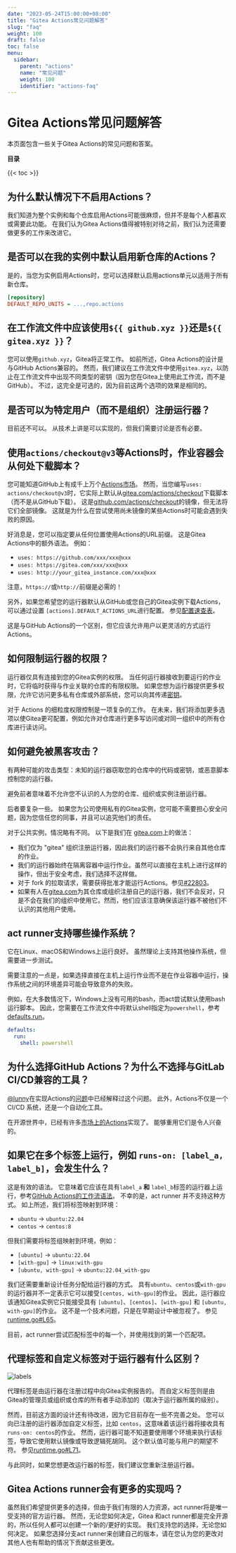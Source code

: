 ```yaml
---
date: "2023-05-24T15:00:00+08:00"
title: "Gitea Actions常见问题解答"
slug: "faq"
weight: 100
draft: false
toc: false
menu:
  sidebar:
    parent: "actions"
    name: "常见问题"
    weight: 100
    identifier: "actions-faq"
---
```


# Gitea Actions常见问题解答

本页面包含一些关于Gitea Actions的常见问题和答案。

**目录**

{{< toc >}}

## 为什么默认情况下不启用Actions？

我们知道为整个实例和每个仓库启用Actions可能很麻烦，但并不是每个人都喜欢或需要此功能。
在我们认为Gitea Actions值得被特别对待之前，我们认为还需要做更多的工作来改进它。

## 是否可以在我的实例中默认启用新仓库的Actions？

是的，当您为实例启用Actions时，您可以选择默认启用actions单元以适用于所有新仓库。

```ini
[repository]
DEFAULT_REPO_UNITS = ...,repo.actions
```

## 在工作流文件中应该使用`${{ github.xyz }}`还是`${{ gitea.xyz }}`？

您可以使用`github.xyz`，Gitea将正常工作。
如前所述，Gitea Actions的设计是与GitHub Actions兼容的。
然而，我们建议在工作流文件中使用`gitea.xyz`，以防止在工作流文件中出现不同类型的密钥（因为您在Gitea上使用此工作流，而不是GitHub）。
不过，这完全是可选的，因为目前这两个选项的效果是相同的。

## 是否可以为特定用户（而不是组织）注册运行器？

目前还不可以。
从技术上讲是可以实现的，但我们需要讨论是否有必要。

## 使用`actions/checkout@v3`等Actions时，作业容器会从何处下载脚本？

您可能知道GitHub上有成千上万个[Actions市场](https://github.com/marketplace?type=actions)。
然而，当您编写`uses: actions/checkout@v3`时，它实际上默认从[gitea.com/actions/checkout](http://gitea.com/actions/checkout)下载脚本（而不是从GitHub下载）。
这是[github.com/actions/checkout](http://github.com/actions/checkout)的镜像，但无法将它们全部镜像。
这就是为什么在尝试使用尚未镜像的某些Actions时可能会遇到失败的原因。

好消息是，您可以指定要从任何位置使用Actions的URL前缀。
这是Gitea Actions中的额外语法。
例如：

- `uses: https://github.com/xxx/xxx@xxx`
- `uses: https://gitea.com/xxx/xxx@xxx`
- `uses: http://your_gitea_instance.com/xxx@xxx`

注意，`https://`或`http://`前缀是必需的！

另外，如果您希望您的运行器默认从GitHub或您自己的Gitea实例下载Actions，可以通过设置 `[actions].DEFAULT_ACTIONS_URL`进行配置。
参见[配置速查表](https://docs.gitea.io/en-us/config-cheat-sheet/#actions-actions)。

这是与GitHub Actions的一个区别，但它应该允许用户以更灵活的方式运行Actions。

## 如何限制运行器的权限？

运行器仅具有连接到您的Gitea实例的权限。
当任何运行器接收到要运行的作业时，它将临时获得与作业关联的仓库的有限权限。
如果您想为运行器提供更多权限，允许它访问更多私有仓库或外部系统，您可以向其传递[密钥](https://docs.gitea.io/en-us/usage/secrets/)。

对于 Actions 的细粒度权限控制是一项复杂的工作。
在未来，我们将添加更多选项以使Gitea更可配置，例如允许对仓库进行更多写访问或对同一组织中的所有仓库进行读访问。

## 如何避免被黑客攻击？

有两种可能的攻击类型：未知的运行器窃取您的仓库中的代码或密钥，或恶意脚本控制您的运行器。

避免前者意味着不允许您不认识的人为您的仓库、组织或实例注册运行器。

后者要复杂一些。
如果您为公司使用私有的Gitea实例，您可能不需要担心安全问题，因为您信任您的同事，并且可以追究他们的责任。

对于公共实例，情况略有不同。
以下是我们在 [gitea.com](http://gitea.com/)上的做法：

- 我们仅为 "gitea" 组织注册运行器，因此我们的运行器不会执行来自其他仓库的作业。
- 我们的运行器始终在隔离容器中运行作业。虽然可以直接在主机上进行这样的操作，但出于安全考虑，我们选择不这样做。
- 对于 fork 的拉取请求，需要获得批准才能运行Actions。参见[#22803](https://github.com/go-gitea/gitea/pull/22803)。
- 如果有人在[gitea.com](http://gitea.com/)为其仓库或组织注册自己的运行器，我们不会反对，只是不会在我们的组织中使用它。然而，他们应该注意确保该运行器不被他们不认识的其他用户使用。

## act runner支持哪些操作系统？

它在Linux、macOS和Windows上运行良好。
虽然理论上支持其他操作系统，但需要进一步测试。

需要注意的一点是，如果选择直接在主机上运行作业而不是在作业容器中运行，操作系统之间的环境差异可能会导致意外的失败。

例如，在大多数情况下，Windows上没有可用的bash，而act尝试默认使用bash运行脚本。
因此，您需要在工作流文件中将默认shell指定为`powershell`，参考[defaults.run](https://docs.github.com/zh/actions/using-workflows/workflow-syntax-for-github-actions#defaultsrun)。

```yaml
defaults:
  run:
    shell: powershell
```

## 为什么选择GitHub Actions？为什么不选择与GitLab CI/CD兼容的工具？

[@lunny](https://gitea.com/lunny)在实现Actions的[问题](https://github.com/go-gitea/gitea/issues/13539)中已经解释过这个问题。
此外，Actions不仅是一个CI/CD 系统，还是一个自动化工具。

在开源世界中，已经有许多[市场上的Actions](https://github.com/marketplace?type=actions)实现了。
能够重用它们是令人兴奋的。

## 如果它在多个标签上运行，例如 `runs-on: [label_a, label_b]`，会发生什么？

这是有效的语法。
它意味着它应该在具有`label_a` **和** `label_b`标签的运行器上运行，参考[GitHub Actions的工作流语法](https://docs.github.com/en/actions/using-workflows/workflow-syntax-for-github-actions#jobsjob_idruns-on)。
不幸的是，act runner 并不支持这种方式。
如上所述，我们将标签映射到环境：

- `ubuntu` → `ubuntu:22.04`
- `centos` → `centos:8`

但我们需要将标签组映射到环境，例如：

- `[ubuntu]` → `ubuntu:22.04`
- `[with-gpu]` → `linux:with-gpu`
- `[ubuntu, with-gpu]` → `ubuntu:22.04_with-gpu`

我们还需要重新设计任务分配给运行器的方式。
具有`ubuntu`、`centos`或`with-gpu`的运行器并不一定表示它可以接受`[centos, with-gpu]`的作业。
因此，运行器应该通知Gitea实例它只能接受具有 `[ubuntu]`、`[centos]`、`[with-gpu]` 和 `[ubuntu, with-gpu]`的作业。
这不是一个技术问题，只是在早期设计中被忽视了。
参见[runtime.go#L65](https://gitea.com/gitea/act_runner/src/commit/90b8cc6a7a48f45cc28b5ef9660ebf4061fcb336/runtime/runtime.go#L65)。

目前，act runner尝试匹配标签中的每一个，并使用找到的第一个匹配项。

## 代理标签和自定义标签对于运行器有什么区别？

![labels](/images/usage/actions/labels.png)

代理标签是由运行器在注册过程中向Gitea实例报告的。
而自定义标签则是由Gitea的管理员或组织或仓库的所有者手动添加的（取决于运行器所属的级别）。

然而，目前这方面的设计还有待改进，因为它目前存在一些不完善之处。
您可以向已注册的运行器添加自定义标签，比如 `centos`，这意味着该运行器将接收具有`runs-on: centos`的作业。
然而，运行器可能不知道要使用哪个环境来执行该标签，导致它使用默认镜像或导致逻辑死胡同。
这个默认值可能与用户的期望不符。
参见[runtime.go#L71](https://gitea.com/gitea/act_runner/src/commit/90b8cc6a7a48f45cc28b5ef9660ebf4061fcb336/runtime/runtime.go#L71)。

与此同时，如果您想更改运行器的标签，我们建议您重新注册运行器。

## Gitea Actions runner会有更多的实现吗？

虽然我们希望提供更多的选择，但由于我们有限的人力资源，act runner将是唯一受支持的官方运行器。
然而，无论您如何决定，Gitea 和act runner都是完全开源的，所以任何人都可以创建一个新的/更好的实现。
我们支持您的选择，无论您如何决定。
如果您选择分支act runner来创建自己的版本，请在您认为您的更改对其他人也有帮助的情况下贡献这些更改。
